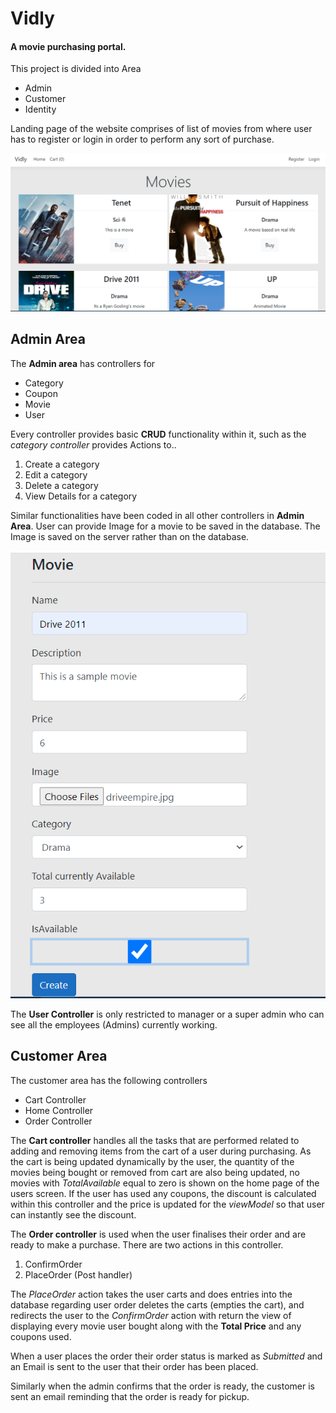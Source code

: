 ﻿# Vidly
#### A movie purchasing portal.

This project is divided into Area
* Admin
* Customer
* Identity

Landing page of the website comprises of list of movies from where user has to register or login in order to perform any sort of purchase.

![Home page](./Vidly/ProjectImages/Home.PNG)

## Admin Area
The **Admin area** has controllers for
* Category
* Coupon
* Movie
* User

Every controller provides basic **CRUD** functionality within it,
such as the *category controller* provides Actions to..

1. Create a category
2. Edit a category
3. Delete a category
4. View Details for a category

Similar functionalities have been coded in all other controllers in **Admin Area**.
User can provide Image for a movie to be saved in the database. The Image is saved on
the server rather than on the database.

![Add a movie](./Vidly/ProjectImages/AddingMovie.PNG)

The **User Controller** is only restricted to manager or a super admin who can see all the employees (Admins) currently working.


## Customer Area
The customer area has the following controllers
* Cart Controller
* Home Controller
* Order Controller

The **Cart controller** handles all the tasks that are performed related to 
adding and removing items from the cart of a user during purchasing.
As the cart is being updated dynamically by the user, the quantity of the movies
being bought or removed from cart are also being updated, no movies with *TotalAvailable*
equal to zero is shown on the home page of the users screen.
If the user has used any coupons, the discount is calculated within this controller and the price is updated
for the *viewModel* so that user can instantly see the discount.

The **Order controller** is used when the user finalises their order and are ready to make a purchase.
There are two actions in this controller.
1. ConfirmOrder
2. PlaceOrder (Post handler)

The *PlaceOrder* action takes the user carts and does entries into the database regarding user order
deletes the carts (empties the cart), and redirects the user to the *ConfirmOrder* action with return the view
of displaying every movie user bought along with the **Total Price** and any coupons used.

When a user places the order their order status is marked as *Submitted* and an Email is sent to the
user that their order has been placed.

Similarly when the admin confirms that the order is ready, the customer is sent
an email reminding that the order is ready for pickup.
